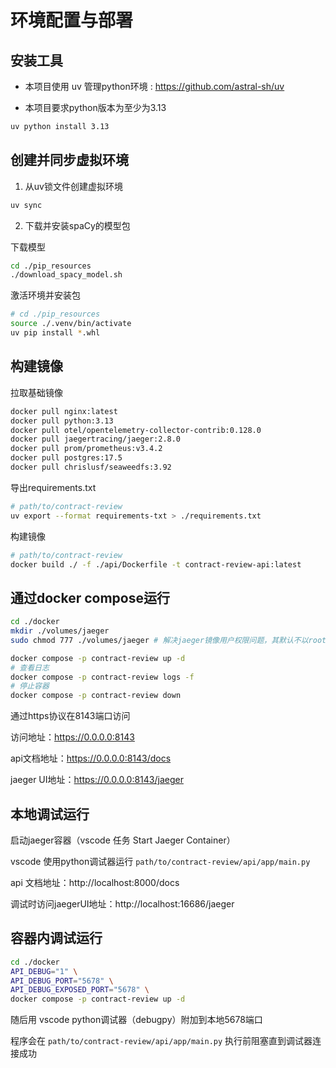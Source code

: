 # 环境配置与部署 

## 安装工具

- 本项目使用 uv 管理python环境 : https://github.com/astral-sh/uv

- 本项目要求python版本为至少为3.13

```bash
uv python install 3.13
```

## 创建并同步虚拟环境

1. 从uv锁文件创建虚拟环境

```bash
uv sync
```

2. 下载并安装spaCy的模型包

下载模型
```bash
cd ./pip_resources
./download_spacy_model.sh
```

激活环境并安装包
```bash
# cd ./pip_resources
source ./.venv/bin/activate
uv pip install *.whl
```

## 构建镜像

拉取基础镜像

```bash
docker pull nginx:latest
docker pull python:3.13
docker pull otel/opentelemetry-collector-contrib:0.128.0
docker pull jaegertracing/jaeger:2.8.0
docker pull prom/prometheus:v3.4.2
docker pull postgres:17.5
docker pull chrislusf/seaweedfs:3.92
```

导出requirements.txt
```bash
# path/to/contract-review
uv export --format requirements-txt > ./requirements.txt
```

构建镜像

```bash
# path/to/contract-review
docker build ./ -f ./api/Dockerfile -t contract-review-api:latest
```

## 通过docker compose运行

```bash
cd ./docker
mkdir ./volumes/jaeger
sudo chmod 777 ./volumes/jaeger # 解决jaeger镜像用户权限问题，其默认不以root运行

docker compose -p contract-review up -d
# 查看日志
docker compose -p contract-review logs -f
# 停止容器
docker compose -p contract-review down
```
通过https协议在8143端口访问

访问地址：https://0.0.0.0:8143

api文档地址：https://0.0.0.0:8143/docs

jaeger UI地址：https://0.0.0.0:8143/jaeger


## 本地调试运行

启动jaeger容器（vscode 任务 Start Jaeger Container）

vscode 使用python调试器运行 ```path/to/contract-review/api/app/main.py```

api 文档地址：http://localhost:8000/docs

调试时访问jaegerUI地址：http://localhost:16686/jaeger

## 容器内调试运行

```bash
cd ./docker
API_DEBUG="1" \
API_DEBUG_PORT="5678" \
API_DEBUG_EXPOSED_PORT="5678" \
docker compose -p contract-review up -d
```

随后用 vscode python调试器（debugpy）附加到本地5678端口

程序会在 ```path/to/contract-review/api/app/main.py``` 执行前阻塞直到调试器连接成功